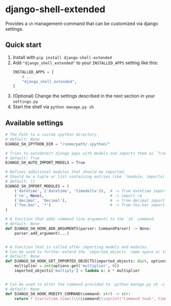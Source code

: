 # django-shell-extended

Provides a `sh` management-command that can be customized via django settings.

## Quick start
1. Install with `pip install django-shell-extended`
2. Add `"django_shell_extended"` to your `INSTALLED_APPS` setting like this:
    ```python
    INSTALLED_APPS = [
        # ...
        "django_shell_extended",
    ]
    ```
3. (Optional) Change the settings described in the next section in your `settings.py`
4. Start the shell via `python manage.py sh`

## Available settings
```python
# The Path to a custom ipython directory.
# default: None
DJANGO_SH_IPYTHON_DIR = "/some/path/.ipython/"

# Tries to autodetect django apps with models and imports them as `from my_app.models import *`
# default: True
DJANGO_SH_AUTO_IMPORT_MODELS = True

# Defines additional modules that should be imported.
# Should be a tuple or list containing entries like `(module, imports)`.
# default: ()
DJANGO_SH_IMPORT_MODULES = (
    ('datetime', ('datetime', 'timedelta')),  # -> from datetime import datetime, timedelta
    ('re', None),                             # -> import re
    ('decimal', 'Decimal'),                   # -> from decimal import Decimal
    ('foo.bar', '*')                          # -> from foo.bar import *
)

# A function that adds command line arguments to the `sh` command.
# default: None
def DJANGO_SH_HOOK_ADD_ARGUMENTS(parser: CommandParser) -> None:
    parser.add_argument(...)


# A function that is called after importing models and modules.
# Can be used to further extend the `imported_objects` name space or to check command arguments. Example::
# default: None
def DJANGO_SH_HOOK_GET_IMPORTED_OBJECTS(imported_objects: dict, options: dict) -> None:
    multiplier = int(options.get('multiplier', 0))
    imported_objects['multiply'] = lambda x: x * multiplier


# Can be used to alter the command provided to `python manage.py sh -c '<command>'`
# default: None
def DJANGO_SH_HOOK_MODIFY_COMMAND(command: str) -> str:
    return f'start=time.time()\\n{command}\\nprint("Command took", time.time() - start, "seconds")'
```
